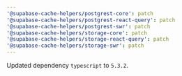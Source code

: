 ```yaml
---
'@supabase-cache-helpers/postgrest-core': patch
'@supabase-cache-helpers/postgrest-react-query': patch
'@supabase-cache-helpers/postgrest-swr': patch
'@supabase-cache-helpers/storage-core': patch
'@supabase-cache-helpers/storage-react-query': patch
'@supabase-cache-helpers/storage-swr': patch
---
```


Updated dependency `typescript` to `5.3.2`.
